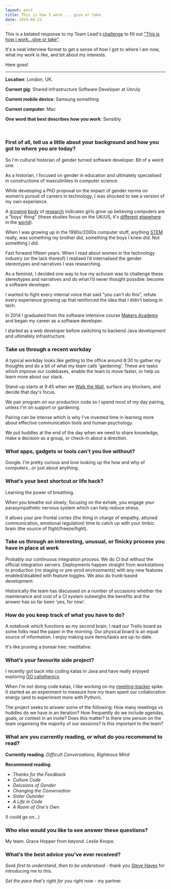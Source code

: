 ```yaml
---
layout: post
title: This is how I work ... give or take
date: 2019-04-21
---
```


This is a belated response to my Team Lead's [challenge](https://blog.probablyfine.co.uk/2018/11/22/how-i-work-give-or-take.html) to fill out ["This is how I work...give or take"](https://medium.com/@stevenjmesser/this-is-how-i-work-give-or-take-7284534ac37f).

It's a neat interview format to get a sense of how I got to where I am now, what my work is like, and bit about my interests.

Here goes!

________________________________________________________________________________________________________

**Location**: London, UK.

**Current gig**: Shared Infrastructure Software Developer at Unruly

**Current mobile device**: Samsung something

**Current computer**: Mac

**One word that best describes how you work**: Sensibly

<br>

### First of all, tell us a little about your background and how you got to where you are today?

So I'm cultural historian of gender turned software developer. Bit of a weird one.

As a historian, I focused on gender in education and ultimately specialised in constructions of masculinities in computer science. 

While developing a PhD proposal on the impact of gender norms on women’s pursuit of careers in technology, I was shocked to see a version of my own experience. 

A [growing](https://www.npr.org/sections/money/2016/07/22/487069271/episode-576-when-women-stopped-coding) [body](https://www.aauw.org/research/why-so-few/) of [research](https://mitpress.mit.edu/books/unlocking-clubhouse) indicates girls grow up believing computers are a "boys' thing" (these studies focus on the UK/US, it's [different](https://journals.sagepub.com/doi/abs/10.1177/0162243907306192) [elsewhere](https://www.igi-global.com/article/journal-global-information-management-jgim/3676) in the [world](http://www.cs.cmu.edu/~cfrieze/courses/galpin_women_world.pdf)).

When I was growing up in the 1990s/2000s computer stuff, anything [STEM](https://en.wikipedia.org/wiki/Science,_technology,_engineering,_and_mathematics) really, was something my brother did, something the boys I knew did. Not something I did.

Fast forward fifteen years. When I read about women in the technology industry (or the lack thereof) I realised I’d internalised the gender stereotypes and narratives I was researching.

As a feminist, I decided one way to live my activism was to challenge these stereotypes and narratives and do what I’d never thought possible: become a software developer. 

I wanted to fight every internal voice that said "you can't do this", refute every experience growing up that reinforced the idea that I didn't belong in tech.

In 2014 I graduated from the software intensive course [Makers Academy](https://makers.tech/) and began my career as a software developer.

I started as a web developer before switching to backend Java development and ultimately infrastructure. 

### Take us through a recent workday

A typical workday looks like getting to the office around 8:30 to gather my thoughts and do a bit of what my team calls 'gardening'. These are tasks which improve our codebases, enable the team to move faster, or help us learn more about our stack.

Stand-up starts at 9:45 when we [Walk the Wall](https://martinfowler.com/articles/itsNotJustStandingUp.html), surface any blockers, and decide that day's focus.

We pair program on our production code so I spend most of my day pairing, unless I'm on support or gardening.

Pairing can be intense which is why I've invested time in learning more about effective communication tools and human psychology. 

We put huddles at the end of the day when we need to share knowledge, make a decision as a group, or check-in about a direction.

### What apps, gadgets or tools can’t you live without?

Google. I'm pretty curious and love looking up the how and why of computers...or just about anything. 

### What’s your best shortcut or life hack?

Learning the power of breathing. 

When you breathe out slowly, focusing on the exhale, you engage your parasympathetic nervous system which can help reduce stress.

It allows your pre-frontal cortex (the thing in charge of empathy, attuned communication, emotional regulation) time to catch up with your limbic brain (the source of flight/freeze/fight).

### Take us through an interesting, unusual, or finicky process you have in place at work

Probably our continuous integration process. We do CI but without the official integration servers. Deployments happen straight from workstations to production (no staging or pre-prod environments) with any new features enabled/disabled with feature toggles. We also do trunk-based development.

Historically the team has discussed on a number of occasions whether the maintenance and cost of a CI system outweighs the benefits and the answer has so far been 'yes, for now'.

### How do you keep track of what you have to do?

A notebook which functions as my second brain. I read our Trello board as some folks read the paper in the morning. Our physical board is an equal source of information. I enjoy making sure items/tasks are up-to-date. 

It's like pruning a bonsai tree: meditative.

### What’s your favourite side project?

I recently got back into coding katas in Java and have really enjoyed exploring [OO calisthenics](https://williamdurand.fr/2013/06/03/object-calisthenics/).

When I'm not doing code katas, I like working on my [meeting-tracker](https://github.com/sarahseewhy/meeting-tracker) spike. It started as an experiment to measure how my team spent our collaboration energy (and to experiment more with Python). 

The project seeks to answer some of the following: How many meetings vs huddles do we have in an iteration? How frequently do we include agendas, goals, or context in an invite? Does this matter? Is there one person on the team organising the majority of our sessions? Is this important to the team?

### What are you currently reading, or what do you recommend to read?

**Currently reading**: _Difficult Conversations_, _Righteous Mind_

**Recommend reading**: 
- _Thanks for the Feedback_
- _Culture Code_
- _Delusions of Gender_
- _Changing the Conversation_
- _Sister Outsider_
- _A Life in Code_
- _A Room of One's Own_

(I could go on...)

### Who else would you like to see answer these questions?

My team. Grace Hopper from beyond. Leslie Knope.

### What’s the best advice you’ve ever received?

_Seek first to understand, then to be understood_ - thank you [Steve Hayes](https://twitter.com/Steve_Hayes) for introducing me to this.

_Set the pace that's right for you right now_ - my partner.

